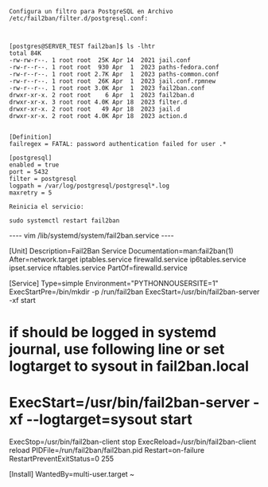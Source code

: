 



	
	Configura un filtro para PostgreSQL en Archivo
	/etc/fail2ban/filter.d/postgresql.conf:
	
	
	
	[postgres@SERVER_TEST fail2ban]$ ls -lhtr
	total 84K
	-rw-rw-r--. 1 root root  25K Apr 14  2021 jail.conf
	-rw-r--r--. 1 root root  930 Apr  1  2023 paths-fedora.conf
	-rw-r--r--. 1 root root 2.7K Apr  1  2023 paths-common.conf
	-rw-r--r--. 1 root root  26K Apr  1  2023 jail.conf.rpmnew
	-rw-r--r--. 1 root root 3.0K Apr  1  2023 fail2ban.conf
	drwxr-xr-x. 2 root root    6 Apr  1  2023 fail2ban.d
	drwxr-xr-x. 3 root root 4.0K Apr 18  2023 filter.d
	drwxr-xr-x. 2 root root   49 Apr 18  2023 jail.d
	drwxr-xr-x. 2 root root 4.0K Apr 18  2023 action.d
	
	 
	[Definition]
	failregex = FATAL: password authentication failed for user .*
	
	[postgresql]
	enabled = true
	port = 5432
	filter = postgresql
	logpath = /var/log/postgresql/postgresql*.log
	maxretry = 5
	
	Reinicia el servicio:
	
	sudo systemctl restart fail2ban




 
 ----  vim /lib/systemd/system/fail2ban.service  ----

 [Unit]
Description=Fail2Ban Service
Documentation=man:fail2ban(1)
After=network.target iptables.service firewalld.service ip6tables.service ipset.service nftables.service
PartOf=firewalld.service

[Service]
Type=simple
Environment="PYTHONNOUSERSITE=1"
ExecStartPre=/bin/mkdir -p /run/fail2ban
ExecStart=/usr/bin/fail2ban-server -xf start
# if should be logged in systemd journal, use following line or set logtarget to sysout in fail2ban.local
# ExecStart=/usr/bin/fail2ban-server -xf --logtarget=sysout start
ExecStop=/usr/bin/fail2ban-client stop
ExecReload=/usr/bin/fail2ban-client reload
PIDFile=/run/fail2ban/fail2ban.pid
Restart=on-failure
RestartPreventExitStatus=0 255

[Install]
WantedBy=multi-user.target
~

